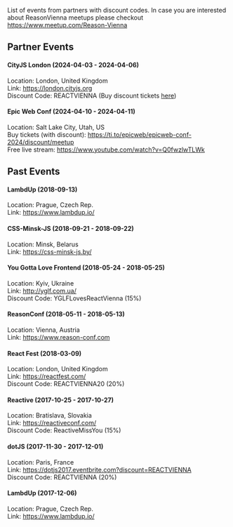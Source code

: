 List of events from partners with discount codes. In case you are interested about ReasonVienna meetups please checkout https://www.meetup.com/Reason-Vienna

## Partner Events

#### CityJS London (2024-04-03 - 2024-04-06) 

Location: London, United Kingdom<br />
Link: https://london.cityjs.org<br />
Discount Code: REACTVIENNA (Buy discount tickets [here](https://ti.to/cityjsconf-london/cityjs-london-2024/discount/REACTVIENNA))


#### Epic Web Conf (2024-04-10 - 2024-04-11)

Location: Salt Lake City, Utah, US<br />
Buy tickets (with discount): https://ti.to/epicweb/epicweb-conf-2024/discount/meetup<br />
Free live stream: https://www.youtube.com/watch?v=Q0fwzlwTLWk<br />

## Past Events

#### LambdUp (2018-09-13) 

Location: Prague, Czech Rep.<br />
Link: https://www.lambdup.io/<br />

#### CSS-Minsk-JS (2018-09-21 - 2018-09-22) 

Location: Minsk, Belarus<br />
Link: https://css-minsk-js.by/<br />

#### You Gotta Love Frontend (2018-05-24 - 2018-05-25)

Location: Kyiv, Ukraine<br />
Link: http://yglf.com.ua/<br />
Discount Code: YGLFLovesReactVienna (15%)

#### ReasonConf (2018-05-11 - 2018-05-13)

Location: Vienna, Austria<br />
Link: https://www.reason-conf.com<br />

#### React Fest (2018-03-09) 

Location: London, United Kingdom<br />
Link: https://reactfest.com/<br />
Discount Code: REACTVIENNA20 (20%)

#### Reactive (2017-10-25 - 2017-10-27) 

Location: Bratislava, Slovakia<br />
Link: https://reactiveconf.com/<br />
Discount Code: ReactiveMissYou (15%)

#### dotJS (2017-11-30 - 2017-12-01) 

Location: Paris, France<br />
Link: https://dotjs2017.eventbrite.com?discount=REACTVIENNA<br />
Discount Code: REACTVIENNA (20%)

#### LambdUp (2017-12-06) 

Location: Prague, Czech Rep.<br />
Link: https://www.lambdup.io/<br />
